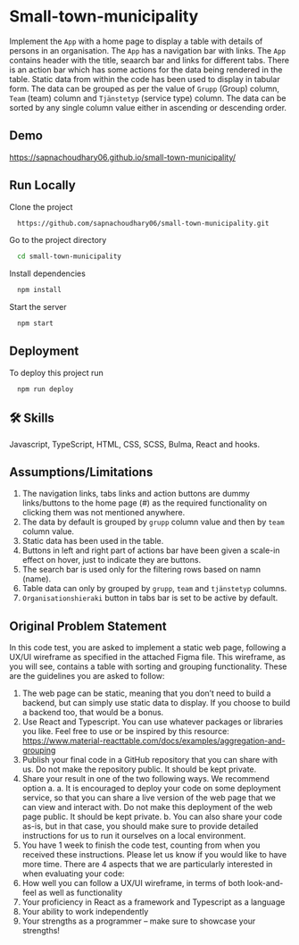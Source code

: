 # Small-town-municipality

Implement the `App` with a home page to display a table with details of persons in an organisation. The `App` has a navigation bar with links. The `App` contains header with the title, seaarch bar and links for different tabs. There is an action bar which has some actions for the data being rendered in the table.
Static data from within the code has been used to display in tabular form. The data can be grouped as per the value of `Grupp` (Group) column, `Team` (team) column and `Tjänstetyp` (service type) column. The data can be sorted by any single column value either in ascending or descending order.

## Demo
https://sapnachoudhary06.github.io/small-town-municipality/

## Run Locally

Clone the project

```bash
  https://github.com/sapnachoudhary06/small-town-municipality.git
```

Go to the project directory

```bash
  cd small-town-municipality
```

Install dependencies

```bash
  npm install
```

Start the server

```bash
  npm start
```

## Deployment

To deploy this project run

```bash
  npm run deploy
```

## 🛠 Skills
Javascript, TypeScript, HTML, CSS, SCSS, Bulma, React and hooks.


## Assumptions/Limitations
1. The navigation links, tabs links and action buttons are dummy links/buttons to the home page (#) as the required functionality on clicking them was not mentioned anywhere.
2. The data by default is grouped by `grupp` column value and then by `team` column value.
3. Static data has been used in the table.
4. Buttons in left and right part of actions bar have been given a scale-in effect on hover, just to indicate they are buttons.
5. The search bar is used only for the filtering rows based on namn (name).
6. Table data can only by grouped by `grupp`, `team` and `tjänstetyp` columns.
7. `Organisationshieraki` button in tabs bar is set to be active by default.


## Original Problem Statement

In this code test, you are asked to implement a static web page, following a UX/UI
wireframe as specified in the attached Figma file. This wireframe, as you will see,
contains a table with sorting and grouping functionality.
These are the guidelines you are asked to follow:

1. The web page can be static, meaning that you don’t need to build a backend,
but can simply use static data to display. If you choose to build a backend too,
that would be a bonus.
2. Use React and Typescript. You can use whatever packages or libraries you like.
Feel free to use or be inspired by this resource: https://www.material-reacttable.com/docs/examples/aggregation-and-grouping
3. Publish your final code in a GitHub repository that you can share with us. Do
not make the repository public. It should be kept private.
4. Share your result in one of the two following ways. We recommend option a.
a. It is encouraged to deploy your code on some deployment service, so
that you can share a live version of the web page that we can view and
interact with. Do not make this deployment of the web page public. It
should be kept private.
b. You can also share your code as-is, but in that case, you should make
sure to provide detailed instructions for us to run it ourselves on a local
environment.
5. You have 1 week to finish the code test, counting from when you received
these instructions. Please let us know if you would like to have more time.
There are 4 aspects that we are particularly interested in when evaluating your code:
1. How well you can follow a UX/UI wireframe, in terms of both look-and-feel as
well as functionality
2. Your proficiency in React as a framework and Typescript as a language
3. Your ability to work independently
4. Your strengths as a programmer – make sure to showcase your strengths!
